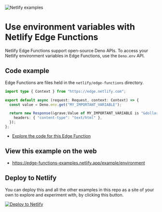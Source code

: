 ![Netlify examples](https://user-images.githubusercontent.com/5865/159468750-df1c2783-39b2-40da-9c0f-971f72a7ea3f.png)

# Use environment variables with Netlify Edge Functions

Netlify Edge Functions support open-source Deno APIs. To access your Netlify environment variables in Edge Functions,
use the `Deno.env` API.

## Code example

Edge Functions are files held in the `netlify/edge-functions` directory.

```ts
import type { Context } from "https://edge.netlify.com";

export default async (request: Request, context: Context) => {
  const value = Deno.env.get("MY_IMPORTANT_VARIABLE");

  return new Response(&grave;Value of MY_IMPORTANT_VARIABLE is "&dollar;{value}".&grave;, {
    headers: { "content-type": "text/html" },
  });
};
```

- [Explore the code for this Edge Function](../../netlify/edge-functions/environment.ts)

## View this example on the web

- https://edge-functions-examples.netlify.app/example/environment

## Deploy to Netlify

You can deploy this and all the other examples in this repo as a site of your own to explore and experiment with, by
clicking this button.

[![Deploy to Netlify](https://www.netlify.com/img/deploy/button.svg)](https://app.netlify.com/start/deploy?repository=https://github.com/netlify/edge-functions-examples&utm_campaign=devex&utm_source=edge-functions-examples&utm_medium=web&utm_content=Deploy%20Edge%20Functions%20Examples%20to%20Netlify)
